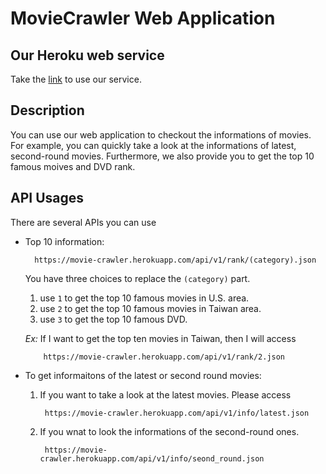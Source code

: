 MovieCrawler Web Application
=============================
          
## Our Heroku web service
Take the [link](https://movie-crawler.herokuapp.com/) to use our service.
       
## Description
You can use our web application to checkout the informations of movies. For example, you can quickly take a look at the informations of latest, second-round movies. Furthermore, we also provide you to get the top 10 famous moives and DVD rank.

## API Usages
There are several APIs you can use       

+ Top 10 information:           

        https://movie-crawler.herokuapp.com/api/v1/rank/(category).json

  You have three choices to replace the ```(category)``` part.
  1. use ```1``` to get the top 10 famous movies in U.S. area.
  2. use ```2``` to get the top 10 famous movies in Taiwan area.
  3. use ```3``` to get the top 10 famous DVD.        

  *Ex:*
  If I want to get the top ten movies in Taiwan, then I will access

          https://movie-crawler.herokuapp.com/api/v1/rank/2.json    

+ To get informaitons of the latest or second round movies:       
  1. If you want to take a look at the latest movies. Please access

          https://movie-crawler.herokuapp.com/api/v1/info/latest.json    

  2. If you wnat to look the informations of the second-round ones.
 
          https://movie-crawler.herokuapp.com/api/v1/info/seond_round.json    

